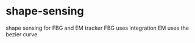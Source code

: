 # shape-sensing
shape sensing for FBG and EM tracker 
FBG uses integration
EM uses the bezier curve
